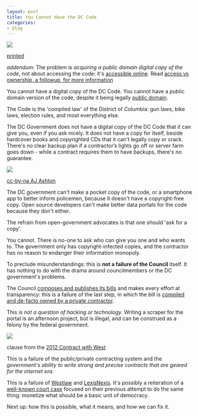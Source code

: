 ```yaml
---
layout: post
title: You Cannot Have the DC Code
categories:
- blog
---
```


![](http://farm9.staticflickr.com/8108/8489366246_68dce8f0c8_o.png)

<span class='image-credit'><a href='http://legalsolutions.thomsonreuters.com/law-products/Statutes/District-of-Columbia-Official-Code/p/100000736'>printed</a></span>

<div class='addendum'>
<em>addendum</em>: The problem is <em>acquiring a public domain digital copy of the code</em>, not
about accessing the code: it's <a title='Westlaw portal' href='http://government.westlaw.com/linkedslice/default.asp?RS=GVT1.0&VR=2.0&SP=dcc-1000&Action=Welcome'>accessible online</a>.
Read <a href='http://macwright.org/2013/02/22/access-ownership.html'>access vs ownership, a followup, for more information</a>
</div>

You cannot have a digital copy of the DC Code. You cannot have a public domain
version of the code, despite it being legally [public domain](http://macwright.org/2013/02/14/the-law-is-public-domain.html).

The Code is the 'compiled law' of the District of Columbia: gun laws,
bike laws, election rules, and most everything else.

The DC Government does not have a digital copy of the DC Code that
it can give you, even if you ask nicely. It does not have a copy for
itself, beside hardcover books and copyrighted CDs that it can't legally copy or crack.
There's no clear backup plan if a contractor’s lights go off or server
farm goes down - while a contract requires them to have backups,
there's no guarantee.

<div class='shutter-300'>
<img src='http://farm3.staticflickr.com/2534/4197805073_182b4f990a_b.jpg' />
</div>

<span class='image-credit'><a href='http://www.flickr.com/photos/ajashton/4197805073/in/photostream'>cc-by-na AJ Ashton</a></span>

The DC government can't make a pocket copy of the code, or a smartphone app
to better inform policemen, because it doesn't have a copyright-free copy.
Open source developers can't make better data portals for the code because
they don't either.

The refrain from open-government advocates is that one should 'ask for a copy'.

You cannot. There is no-one to ask who can give you one and who wants to. The government
only has copyright-infected copies, and the contractor has no reason to
endanger their information monopoly.

To preclude misunderstandings: this is **not a failure of the Council** itself.
It has nothing to do with the drama around councilmembers or the DC government's problems.

The Council [composes and publishes its bills](http://macwright.org/2013/02/11/the-code-written.html)
and makes every effort at transparency: this is a failure of the last step,
in which the bill is [compiled and de-facto owned by a private contractor](http://macwright.org/2013/02/13/the-code-compiled.html).

This is _not a question of hacking or technology._ Writing a scraper for
the portal is an afternoon project, but is illegal, and can be construed
as a felony by the federal government.

<img src='http://farm9.staticflickr.com/8510/8489382392_65b9b677fb_b.jpg' class='white-on-white' />

<span class='image-credit'>clause from the <a href='http://archive.org/details/DcContractWithWestFor2012'>2012 Contract with West</a></span>

This is a failure of the public/private contracting system and the
_government's ability to write strong and precise contracts that
are geared for the internet era_.

This is a failure of [Westlaw](http://www.westlaw.com/) and
[LexisNexis](http://www.lexisnexis.com/). It's possibly a reiteration of a
[well-known court case](http://en.wikisource.org/wiki/West_Publishing_Co._v._Mead_Data_Central,_Inc.)
focused on their previous attempt to do the same thing:
monetize what should be a basic unit of democracy.

Next up: how this is possible, what it means, and how we can fix it.
